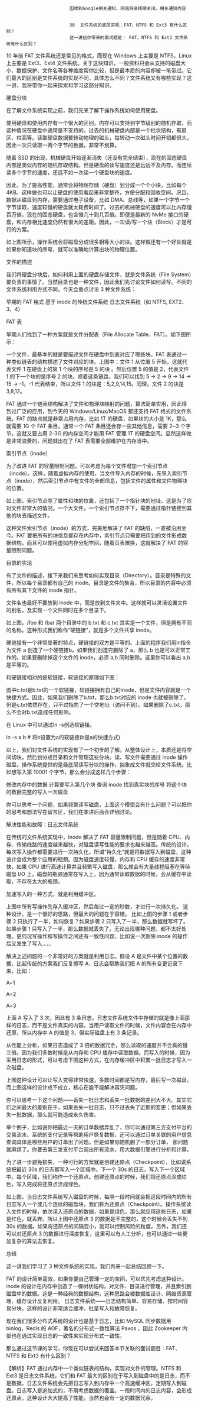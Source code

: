 
                            
                            因收到Google相关通知，网站将会择期关闭。相关通知内容
                            
                            
                            30  文件系统的底层实现：FAT、NTFS 和 Ext3 有什么区别？
                            这一讲给你带来的面试题是： FAT、NTFS 和 Ext3 文件系统有什么区别？

10 年前 FAT 文件系统还是常见的格式，而现在 Windows 上主要是 NTFS，Linux 上主要是 Ext3、Ext4 文件系统。关于这块知识，一般资料只会从支持的磁盘大小、数据保护、文件名等各种维度帮你比较，但是最本质的内容却被一笔带过。它们最大的区别是文件系统的实现不同，具体怎么不同？文件系统又有哪些实现？这一讲，我将带你一起来探索和学习这部分知识。

硬盘分块

在了解文件系统实现之前，我们先来了解下操作系统如何使用硬盘。

使用硬盘和使用内存有一个很大的区别，内存可以支持到字节级别的随机存取，而这种情况在硬盘中通常是不支持的。过去的机械硬盘内部是一个柱状结构，有扇区、柱面等。读取硬盘数据要转动物理的磁头，每转动一次磁头时间开销都很大，因此一次只读取一两个字节的数据，非常不划算。

随着 SSD 的出现，机械硬盘开始逐渐消失（还没有完全结束），现在的固态硬盘内部是类似内存的随机存取结构。但是硬盘的读写速度还是远远不及内存。而连续读多个字节的速度，还远不如一次读一个硬盘块的速度。

因此，为了提高性能，通常会将物理存储（硬盘）划分成一个个小块，比如每个 4KB。这样做也可以让硬盘的使用看起来非常整齐，方便分配和回收空间。况且，数据从磁盘到内存，需要通过电子设备，比如 DMA、总线等，如果一个字节一个字节读取，速度较慢的硬盘就太耗费时间了。过去的机械硬盘的速度可以比内存慢百万倍，现在的固态硬盘，也会慢几十到几百倍。即便是最新的 NvMe 接口的硬盘，和内存相比速度仍然有很大的差距。因此，一次读/写一个块（Block）才是可行的方案。



如上图所示，操作系统会将磁盘分成很多相等大小的块。这样做还有一个好处就是如果你知道块的序号，就可以准确地计算出块的物理位置。

文件的描述

我们将硬盘分块后，如何利用上面的硬盘存储文件，就是文件系统（File System）要负责的事情了。当然目录也是一种文件，因此我们先讨论文件如何读写。不同的文件系统利用方式不同，今天会重点讨论 3 种文件系统：


早期的 FAT 格式
基于 inode 的传统文件系统
日志文件系统（如 NTFS, EXT2、3、4）


FAT 表

早期人们找到了一种方案就是文件分配表（File Allocate Table，FAT）。如下图所示：



一个文件，最基本的就是要描述文件在硬盘中到底对应了哪些块。FAT 表通过一种类似链表的结构描述了文件对应的块。上图中：文件 1 从位置 5 开始，这就代表文件 1 在硬盘上的第 1 个块的序号是 5 的块 。然后位置 5 的值是 2，代表文件 1 的下一个块的是序号 2 的块。顺着这条链路，我们可以找到 5 → 2 → 9 → 14 → 15 → -1。-1 代表结束，所以文件 1 的块是：5,2,9,14,15。同理，文件 2 的块是 3,8,12。

FAT 通过一个链表结构解决了文件和物理块映射的问题，算法简单实用，因此得到过广泛的应用，到今天的 Windows/Linux/MacOS 都还支持 FAT 格式的文件系统。FAT 的缺点就是非常占用内存，比如 1T 的硬盘，如果块的大小是 1K，那么就需要 1G 个 FAT 条目。通常一个 FAT 条目还会存一些其他信息，需要 2~3 个字节，这就又要占用 2-3G 的内存空间才能用 FAT 管理 1T 的硬盘空间。显然这样做是非常浪费的，问题就出在了 FAT 表需要全部维护在内存当中。

索引节点（inode）

为了改进 FAT 的容量限制问题，可以考虑为每个文件增加一个索引节点（inode）。这样，随着虚拟内存的使用，当文件导入内存的时候，先导入索引节点（inode），然后索引节点中有文件的全部信息，包括文件的属性和文件物理块的位置。



如上图，索引节点除了属性和块的位置，还包括了一个指针块的地址。这是为了应对文件非常大的情况。一个大文件，一个索引节点存不下，需要通过指针链接到其他的块去描述文件。

这种文件索引节点（inode）的方式，完美地解决了 FAT 的缺陷，一直被沿用至今。FAT 要把所有的块信息都存在内存中，索引节点只需要把用到的文件形成数据结构，而且可以使用虚拟内存分配空间，随着页表置换，这就解决了 FAT 的容量限制问题。

目录的实现

有了文件的描述，接下来我们来思考如何实现目录（Directory）。目录是特殊的文件，所以每个目录都有自己的 inode。目录是文件的集合，所以目录的内容中必须有所有其下文件的 inode 指针。



文件名也最好不要放到 inode 中，而是放到文件夹中。这样就可以灵活设置文件的别名，及实现一个文件同时在多个目录下。



如上图，/foo 和 /bar 两个目录中的 b.txt 和 c.txt 其实是一个文件，但是拥有不同的名称。这种形式我们称作“硬链接”，就是多个文件共享 inode。



硬链接有一个非常显著的特点，硬链接的双方是平等的。上面的程序我们用ln指令为文件 a 创造了一个硬链接b。如果我们创造完删除了 a，那么 b 也是可以正常工作的。如果要删除掉这个文件的 inode，必须 a,b 同时删除。这里你可以看出 a,b 是平等的。

和硬链接相对的是软链接，软链接的原理如下图：



图中c.txt是b.txt的一个软链接，软链接拥有自己的inode，但是文件内容就是一个快捷方式。因此，如果我们删除了b.txt，那么b.txt对应的 inode 也就被删除了。但是c.txt依然存在，只不过指向了一个空地址（访问不到）。如果删除了c.txt，那么不会对b.txt造成任何影响。

在 Linux 中可以通过ln -s创造软链接。

ln -s a b # 将b设置为a的软链接(b是a的快捷方式)


以上，我们对文件系统的实现有了一个初步的了解。从整体设计上，本质还是将空间切块，然后划分成目录和文件管理这些分块。读、写文件需要通过 inode 操作磁盘。操作系统提供的是最底层读写分块的操作，抽象成文件就交给文件系统。比如想写入第 10001 个字节，那么会分成这样几个步骤：


修改内存中的数据
计算要写入第几个块
查询 inode 找到真实块的序号
将这个块的数据完整的写入一次磁盘


你可以思考一个问题，如果频繁读写磁盘，上面这个模型会有什么问题？可以把你的思考和想法写在留言区，我们在本讲后面会详细讨论。

解决性能和故障：日志文件系统

在传统的文件系统实现中，inode 解决了 FAT 容量限制问题，但是随着 CPU、内存、传输线路的速度越来越快，对磁盘读写性能的要求也越来越高。传统的设计，每次写入操作都需要进行一次持久化，所谓“持久化”就是将数据写入到磁盘，这种设计会成为整个应用的瓶颈。因为磁盘速度较慢，内存和 CPU 缓存的速度非常快，如果 CPU 进行高速计算并且频繁写入磁盘，那么就会有大量线程阻塞在等待磁盘 I/O 上。磁盘的瓶颈通常在写入上，因为通常读取数据的时候，会从缓存中读取，不存在太大的瓶颈。

加速写入的一种方式，就是利用缓冲区。



上图中所有写操作先存入缓冲区，然后每过一定的秒数，才进行一次持久化。 这种设计，是一个很好的思路，但最大的问题在于容错。 比如上图的步骤 1 或者步骤 2 只执行了一半，如何恢复？如果步骤 2 只写入了一半，那么数据就写坏了。如果步骤 1 只写入了一半，那么数据就丢失了。无论出现哪种问题，都不太好处理。更何况写操作和写操作之间还有一致性问题，比如说一次删除 inode 的操作后又发生了写入……

解决上述问题的一个非常好的方案就是利用日志。假设 A 是文件中某个位置的数据，比起传统的方案我们反复擦写 A，日志会帮助我们把 A 的所有变更记录下来，比如：

A=1

A=2

A=3


上面 A 写入了 3 次，因此有 3 条日志。日志文件系统文件中存储的就是像上面那样的日志，而不是文件真实的内容。当用户读取文件的时候，文件内容会在内存中还原，所以内存中 A 的值是 3，但实际磁盘上有 3 条记录。

从性能上分析，如果日志造成了 3 倍的数据冗余，那么读取的速度并不会真的慢三倍。因为我们多数时候是从内存和 CPU 缓存中读取数据。而写入的时候，因为采用日志的形式，可以考虑下图这种方式，在内存缓冲区中积累一批日志才写入一次磁盘。



上图这种设计可以让写入变得非常快速，多数时间都是写内存，最后写一次磁盘。而上图这样的设计成不成立，核心在能不能解决容灾问题。

你可以思考一下这个问题——丢失一批日志和丢失一批数据的差别大不大。其实它们之间最大的差别在于，如果丢失一批日志，只不过丢失了近期的变更；但如果丢失一批数据，那么就可能造成永久伤害。

举个例子，比如说你把最近一天的订单数据弄乱了，你可以通过第三方支付平台的交易流水、系统的支付记录等帮助用户恢复数据，还可以通过订单关联的用户信息查询具体是哪些用户的订单出了问题。但是如果你随机删了一部分订单， 那问题就麻烦了。你要去第三发支付平台调出所有流水，用大数据引擎进行分析和计算。

为了进一步避免损失，一种可行的方案就是创建还原点（Checkpoint），比如说系统把最近 30s 的日志都写入一个区域中。下一个 30s 的日志，写入下一个区域中。每个区域，我们称作一个还原点。创建还原点的时候，我们将还原点涂成红色，写入完成将还原点涂成绿色。



如上图，当日志文件系统写入磁盘的时候，每隔一段时间就会把这段时间内的所有日志写入一个或几个连续的磁盘块，我们称为还原点（Checkpoint）。操作系统读入文件的时候，依次读入还原点的数据，如果是绿色，那么就应用这些日志，如果是红色，就丢弃。所以上图中还原点 3 的数据是不完整的，这个时候会丢失不到 30s 的数据。如果将还原点的间隔变小，就可以控制风险的粒度。另外，我们还可以对还原点 3 的数据进行深度恢复，这里可以有人工分析，也可以通过一些更加复杂的算法去恢复。

总结

这一讲我们学习了 3 种文件系统的实现，我们再来一起总结回顾一下。


FAT 的设计简单高效，如果你要自己管理一定的空间，可以优先考虑这种设计。
inode 的设计在内存中创造了一棵树状结构，对文件、目录进行管理，并且索引到磁盘中的数据。这是一种经典的数据结构，这种思路会被数据库设计、网络资源管理、缓存设计反复利用。
日志文件系统——日志结构简单、容易存储、按时间容易分块，这样的设计非常适合缓冲、批量写入和故障恢复。


现在我们很多分布式系统的设计也是基于日志，比如 MySQL 同步数据用 binlog，Redis 的 AOF，著名的分布式一致性算法 Paxos ，因此 Zookeeper 内部也在通过实现日志的一致性来实现分布式一致性。

那么通过这节课的学习，你现在可以尝试来回答本节关联的面试题目：FAT、NTFS 和 Ext3 有什么区别？

【解析】FAT 通过内存中一个类似链表的结构，实现对文件的管理。NTFS 和 Ext3 是日志文件系统，它们和 FAT 最大的区别在于写入到磁盘中的是日志，而不是数据。日志文件系统会先把日志写入到内存中一个高速缓冲区，定期写入到磁盘。日志写入是追加式的，不用考虑数据的覆盖。一段时间内的日志内容，会形成还原点。这种设计大大提高了性能，当然也会有一定的数据冗余。

                        
                        
                            